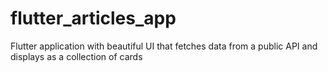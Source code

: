 # flutter_articles_app
Flutter application with beautiful UI that fetches data from a public API and displays as a collection of cards
